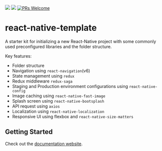 [![](https://img.shields.io/npm/v/@ajaysidhu/react-native-template.svg?style=flat)](https://www.npmjs.com/package/@ajaysidhu/react-native-template)
[![](https://img.shields.io/npm/dt/@ajaysidhu/react-native-template.svg)](https://www.npmjs.com/package/@ajaysidhu/react-native-template)
[![PRs Welcome](https://img.shields.io/badge/PRs-welcome-brightgreen.svg?style=flat-square)](http://makeapullrequest.com)


# react-native-template

A starter kit for initializing a new React-Native project with some commonly used preconfigured libraries and the folder structure.

Key features:
- Folder structure
- Navigation using `react-navigation`(v6)
- State management using `redux`
- Redux middleware `redux-saga`
- Staging and Production environment configurations using `react-native-config`
- Image caching using `react-native-fast-image`
- Splash screen using `react-native-bootsplash`
- API request using `axios`
- Localization using `react-native-localization`
- Responsive UI using flexbox and `react-native-size-matters`

## Getting Started

Check out the [documentation website](https://ajaykumar97.github.io/react-native-template/).
